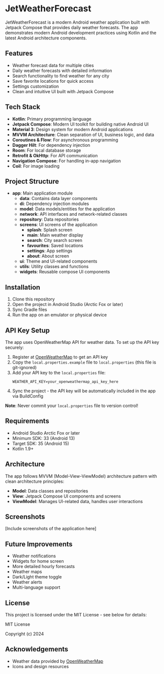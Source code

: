 # JetWeatherForecast

JetWeatherForecast is a modern Android weather application built with Jetpack Compose that provides daily weather forecasts. The app demonstrates modern Android development practices using Kotlin and the latest Android architecture components.

## Features

- Weather forecast data for multiple cities
- Daily weather forecasts with detailed information
- Search functionality to find weather for any city
- Save favorite locations for quick access
- Settings customization
- Clean and intuitive UI built with Jetpack Compose

## Tech Stack

- **Kotlin**: Primary programming language
- **Jetpack Compose**: Modern UI toolkit for building native Android UI
- **Material 3**: Design system for modern Android applications
- **MVVM Architecture**: Clean separation of UI, business logic, and data
- **Coroutines & Flow**: For asynchronous programming
- **Dagger Hilt**: For dependency injection
- **Room**: For local database storage
- **Retrofit & OkHttp**: For API communication
- **Navigation Compose**: For handling in-app navigation
- **Coil**: For image loading

## Project Structure

- **app**: Main application module
  - **data**: Contains data layer components
  - **di**: Dependency injection modules
  - **model**: Data models/entities for the application
  - **network**: API interfaces and network-related classes
  - **repository**: Data repositories
  - **screens**: UI screens of the application
    - **splash**: Splash screen
    - **main**: Main weather display
    - **search**: City search screen
    - **favourites**: Saved locations
    - **settings**: App settings
    - **about**: About screen
  - **ui**: Theme and UI-related components
  - **utils**: Utility classes and functions
  - **widgets**: Reusable compose UI components

## Installation

1. Clone this repository
2. Open the project in Android Studio (Arctic Fox or later)
3. Sync Gradle files
4. Run the app on an emulator or physical device

## API Key Setup

The app uses OpenWeatherMap API for weather data. To set up the API key securely:

1. Register at [OpenWeatherMap](https://openweathermap.org/) to get an API key
2. Copy the `local.properties.example` file to `local.properties` (this file is git-ignored)
3. Add your API key to the `local.properties` file:
   ```
   WEATHER_API_KEY=your_openweathermap_api_key_here
   ```
4. Sync the project - the API key will be automatically included in the app via BuildConfig

**Note**: Never commit your `local.properties` file to version control!

## Requirements

- Android Studio Arctic Fox or later
- Minimum SDK: 33 (Android 13)
- Target SDK: 35 (Android 15)
- Kotlin 1.9+

## Architecture

The app follows MVVM (Model-View-ViewModel) architecture pattern with clean architecture principles:

- **Model**: Data classes and repositories
- **View**: Jetpack Compose UI components and screens
- **ViewModel**: Manages UI-related data, handles user interactions

## Screenshots

[Include screenshots of the application here]

## Future Improvements

- Weather notifications
- Widgets for home screen
- More detailed hourly forecasts
- Weather maps
- Dark/Light theme toggle
- Weather alerts
- Multi-language support

## License

This project is licensed under the MIT License - see below for details:

MIT License

Copyright (c) 2024

## Acknowledgements

- Weather data provided by [OpenWeatherMap](https://openweathermap.org/)
- Icons and design resources 